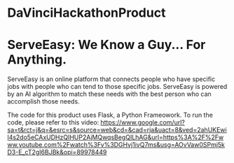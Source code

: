 # DaVinciHackathonProduct

# ServeEasy: We Know a Guy... For Anything. 

ServeEasy is an online platform that connects people who have specific jobs with people who can tend to those specific jobs. ServeEasy is powered by an AI algorithm to match these needs with
the best person who can accomplish those needs. 

The code for this product uses Flask, a Python Frameowork. To run the code, please refer to this video: https://www.google.com/url?sa=t&rct=j&q=&esrc=s&source=web&cd=&cad=rja&uact=8&ved=2ahUKEwil4s2do5eCAxUDHzQIHUP2AjMQwqsBegQILhAG&url=https%3A%2F%2Fwww.youtube.com%2Fwatch%3Fv%3DGHvj1ivQ7ms&usg=AOvVaw0SPmj5kD3-E_cT2gI6BJBk&opi=89978449
